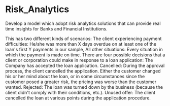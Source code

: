 # Risk_Analytics
Develop a model which adopt risk analytics solutions that can provide real time insights for Banks and Financial Institutions.

This has two different kinds of scenarios:
The client experiencing payment difficulties: He/she was more than X days overdue on at least one of the loan's first Y payments in our sample,
All other situations: Every situation in which the payment is made on time.
There are four possible decisions that a client or corporation could make in response to a loan application:
The Company has accepted the loan application.
Cancelled: During the approval process, the client cancelled the application. Either the customer changed his or her mind about the loan, or in some circumstances since the customer posed a greater risk, the pricing was worse than the customer wanted.
Rejected: The loan was turned down by the business (because the client didn't comply with their conditions, etc.).
Unused offer: The client cancelled the loan at various points during the application procedure.
